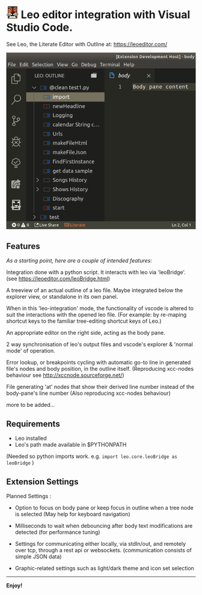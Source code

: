 # ![LeoEditor](resources/leoapp.png) Leo editor integration with Visual Studio Code.

See Leo, the Literate Editor with Outline at: https://leoeditor.com/

![Screenshot](resources/screenshot1.png)

## Features

_As a starting point, here are a couple of intended features:_

Integration done with a python script. It interacts with leo via 'leoBridge'. (see https://leoeditor.com/leoBridge.html)

A treeview of an actual outline of a leo file. Maybe integrated below the explorer view, or standalone in its own panel.

When in this 'leo-integration' mode, the functionality of vscode is altered to suit the interactions with the opened leo file. (For example: by re-maping shortcut keys to the familiar tree-editing shortcut keys of Leo.)

An appropriate editor on the right side, acting as the body pane.

2 way synchronisation of leo's output files and vscode's explorer & 'normal mode' of operation.

Error lookup, or breakpoints cycling with automatic go-to line in generated file's nodes and body position, in the outline itself. (Reproducing xcc-nodes behaviour see http://xccnode.sourceforge.net/)

File generating 'at' nodes that show their derived line number instead of the body-pane's line number (Also reproducing xcc-nodes behaviour)

more to be added...

## Requirements

- Leo installed
- Leo's path made available in \$PYTHONPATH

(Needed so python imports work. e.g. `import leo.core.leoBridge as leoBridge` )

## Extension Settings

Planned Settings :

- Option to focus on body pane or keep focus in outline when a tree node is selected (May help for keyboard navigation)

- Milliseconds to wait when debouncing after body text modifications are detected (for performance tuning)

- Settings for communicating either locally, via stdIn/out, and remotely over tcp, through a rest api or websockets. (communication consists of simple JSON data)

- Graphic-related settings such as light/dark theme and icon set selection

---

**Enjoy!**
